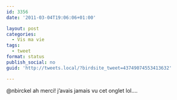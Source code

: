 ```yaml
---
id: 3356
date: '2011-03-04T19:06:06+01:00'

layout: post
categories:
  - Vis ma vie
tags:
  - tweet
format: status
publish_social: no
guid: 'http://tweets.local/?birdsite_tweet=43749074553413632'

---
```


@nbirckel ah merci! j’avais jamais vu cet onglet lol….